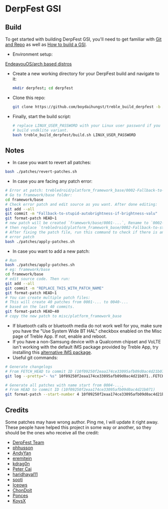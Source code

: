 # DerpFest GSI

## Build

To get started with building DerpFest GSI, you'll need to get familiar with
[Git and Repo](https://source.android.com/source/using-repo.html)
as well as [How to build a GSI](https://github.com/phhusson/treble_experimentations/wiki/How-to-build-a-GSI%3F).

- Environment setup:

[EndeavouOS/arch based distros](https://github.com/ponces/treble_build_aosp/issues/11#issuecomment-1760898373)

- Create a new working directory for your DerpFest build and navigate to it:

    ```sh
    mkdir derpfest; cd derpfest
    ```

- Clone this repo:

    ```sh
    git clone https://github.com/boydaihungst/treble_build_derpfest -b A14
    ```

- Finally, start the build script:

    ```sh
    # replace LINUX_USER_PASSWORD with your Linux user password if you want to 
    # build vndklite variant.
    bash treble_build_derpfest/build.sh LINUX_USER_PASSWORD  
    ```

## Notes

- In case you want to revert all patches:

```sh
bash ./patches/revert-patches.sh
```

- In case you are facing any patch error:

```sh
# Error at patch: trebledroid/platform_framework_base/0002-Fallback-to-stupid-autobrightness-if-brightness-valu.patch
# Go to framework/base folder:
cd framework/base
# Check error patch and edit source as you want. After done editing:
git add --all
git commit -m "Fallback-to-stupid-autobrightness-if-brightness-valu"
git format-patch HEAD~1
# new patch will be created `framework/base/0001-...`, Rename to `0002-...`, 
# then replace `trebledroid/platform_framework_base/0002-Fallback-to-stupid-autobrightness-if-brightness-valu.patch`
# After fixing the patch file, run this command to check if there is any other 
# error patch
bash ./patches/apply-patches.sh
```

- In case you want to add a new patch:

```sh
# Run 
bash ./patches/apply-patches.sh
# eg: framework/base
cd framework/base
# edit source code. Then run:
git add --all
git commit -m "REPLACE_THIS_WITH_PATCH_NAME"
git format-patch HEAD~1
# You can create multiple patch files: 
# This will create 40 patches from 0001-... to 0040-... 
# based on the last 40 commits.
git format-patch HEAD~40 
# copy the new patch to misc/platform_framework_base
```

- If bluetooth calls or bluetooth media do not work well for you, make sure you
have the "Use System Wide BT HAL" checkbox enabled on the Misc page of Treble App.
If not, enable and reboot.
- If you have a non-Samsung device with a Qualcomm chipset and VoLTE isn't
working with the default IMS package provided by Treble App, try installing this
[alternative IMS package](https://treble.phh.me/stable/ims-caf-s.apk).
- Useful git commands:

```sh
# Generate changelogs
# From FETCH_HEAD to commit ID (10f09250f2eaa174ce33095afb09d0ac4d21b071)
git log --pretty="- %s" 10f09250f2eaa174ce33095afb09d0ac4d21b071..FETCH_HEAD

# Generate all patches with name start from 0004-..., 
# From HEAD to commit ID (10f09250f2eaa174ce33095afb09d0ac4d21b071)
git format-patch --start-number 4 10f09250f2eaa174ce33095afb09d0ac4d21b071
```

## Credits

Some patches may have wrong author. Ping me, I will update it right away.
These people have helped this project in some way or another, so they should be
the ones who receive all the credit:

- [DerpFest Team](https://github.com/DerpFest-AOSP)
- [phhusson](https://github.com/phhusson)
- [AndyYan](https://github.com/AndyCGYan)
- [eremitein](https://github.com/eremitein)
- [kdrag0n](https://github.com/kdrag0n)
- [Peter Cai](https://github.com/PeterCxy)
- [haridhayal11](https://github.com/haridhayal11)
- [sooti](https://github.com/sooti)
- [Iceows](https://github.com/Iceows)
- [ChonDoit](https://github.com/ChonDoit)
- [Ponces](https://github.com/ponces)
- [KoysX](https://github.com/KoysX)
